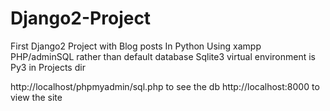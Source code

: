 # Django2-Project
First Django2 Project with Blog posts
In Python
Using xampp PHP/adminSQL rather than default database Sqlite3
virtual environment is Py3 in Projects dir

http://localhost/phpmyadmin/sql.php to see the db
http://localhost:8000 to view the site
